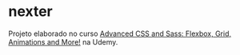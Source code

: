 # nexter

Projeto elaborado no curso [Advanced CSS and Sass: Flexbox, Grid, Animations and More!](https://www.udemy.com/course/advanced-css-and-sass/) na Udemy.
